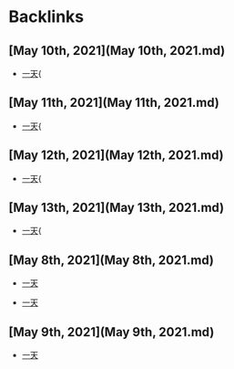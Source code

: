 
# Backlinks
## [May 10th, 2021](May 10th, 2021.md)
- [一天](一天.md){

## [May 11th, 2021](May 11th, 2021.md)
- [一天](一天.md){

## [May 12th, 2021](May 12th, 2021.md)
- [一天](一天.md){

## [May 13th, 2021](May 13th, 2021.md)
- [一天](一天.md){

## [May 8th, 2021](May 8th, 2021.md)
- [一天](一天.md)

- [一天](一天.md)

## [May 9th, 2021](May 9th, 2021.md)
- [一天](一天.md)

